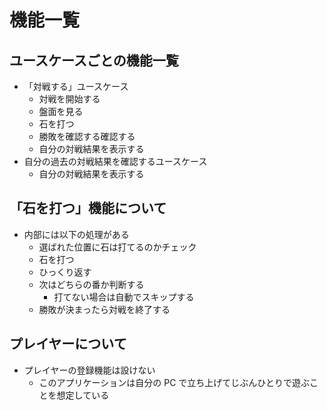 # 機能一覧

## ユースケースごとの機能一覧

- 「対戦する」ユースケース
  - 対戦を開始する
  - 盤面を見る
  - 石を打つ
  - 勝敗を確認する確認する
  - 自分の対戦結果を表示する
- 自分の過去の対戦結果を確認するユースケース
  - 自分の対戦結果を表示する

## 「石を打つ」機能について

- 内部には以下の処理がある
  - 選ばれた位置に石は打てるのかチェック
  - 石を打つ
  - ひっくり返す
  - 次はどちらの番か判断する
    - 打てない場合は自動でスキップする
  - 勝敗が決まったら対戦を終了する

## プレイヤーについて

- プレイヤーの登録機能は設けない
  - このアプリケーションは自分の PC で立ち上げてじぶんひとりで遊ぶことを想定している
